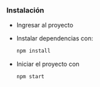### Instalación



* Ingresar al proyecto

* Instalar dependencias con:

  ```js
  npm install
  ```

* Iniciar el proyecto con

  ```
  npm start
  ```

  